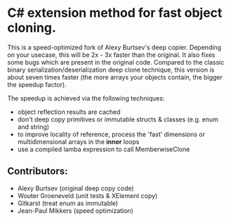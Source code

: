 # C# extension method for fast object cloning.

This is a speed-optimized fork of Alexy Burtsev's deep copier. Depending on your usecase, this will be 2x - 3x faster than the original. It also fixes some bugs which are present in the original code. Compared to the classic binary serialization/deserialization deep clone technique, this version is about seven times faster (the more arrays your objects contain, the bigger the speedup factor).

The speedup is achieved via the following techniques:

- object reflection results are cached
- don't deep copy primitives or immutable structs & classes (e.g. enum and string)
- to improve locality of reference, process the 'fast' dimensions or multidimensional arrays in the __inner__ loops
- use a compiled lamba expression to call MemberwiseClone

## Contributors:
- Alexy Burtsev (original deep copy code)
- Wouter Groeneveld (unit tests & XElement copy)
- Gitkarst (treat enum as immutable)
- Jean-Paul Mikkers (speed optimization)

